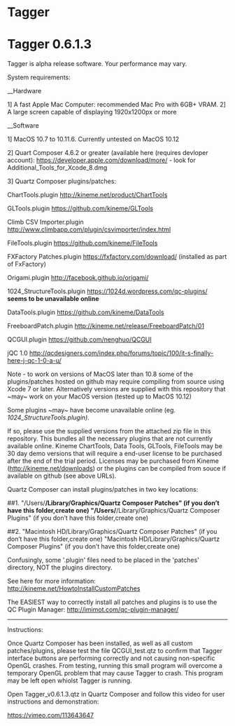 # Tagger

# Tagger 0.6.1.3

Tagger is alpha release software. Your performance may vary.

System requirements:

__Hardware

1] A fast Apple Mac Computer: recommended Mac Pro with 6GB+ VRAM.
2] A large screen capable of displaying 1920x1200px or more

__Software

1] MacOS 10.7 to 10.11.6. Currently untested on MacOS 10.12

2] Quart Composer 4.6.2 or greater (available here (requires devloper account): https://developer.apple.com/download/more/ - look for Additional_Tools_for_Xcode_8.dmg

3] Quartz Composer plugins/patches:

ChartTools.plugin http://kineme.net/product/ChartTools

GLTools.plugin https://github.com/kineme/GLTools

Climb CSV Importer.plugin http://www.climbapp.com/plugin/csvimporter/index.html

FileTools.plugin https://github.com/kineme/FileTools

FXFactory Patches.plugin https://fxfactory.com/download/ (installed as part of FxFactory)

Origami.plugin http://facebook.github.io/origami/

1024_StructureTools.plugin https://1024d.wordpress.com/qc-plugins/ __seems to be unavailable online__

DataTools.plugin https://github.com/kineme/DataTools

FreeboardPatch.plugin http://kineme.net/release/FreeboardPatch/01

QCGUI.plugin https://github.com/nenghuo/QCGUI

jQC 1.0 http://qcdesigners.com/index.php/forums/topic/100/it-s-finally-here-j-qc-1-0-a-u/


Note - to work on versions of MacOS later than 10.8 some of the plugins/patches hosted on github may require compiling from source using Xcode 7 or later. Alternatively versions are supplied with this repository that ~may~ work on your MacOS version (tested up to MacOS 10.12)

Some plugins ~may~ have become unavailable online (eg. _1024_StructureTools.plugin)_. 

If so, please use the supplied versions from the attached zip file in this repository. This bundles all the necessary plugins that are not currently available online. Kineme ChartTools, Data Tools, GLTools, FileTools may be 30 day demo versions that will require a end-user license to be purchased after the end of the trial period. Licenses may be purchased from Kineme (http://kineme.net/downloads) or the plugins can be compiled from souce if available on github (see above URLs).

Quartz Composer can install plugins/patches in two key locations:

##1.
"/Users/****/Library/Graphics/Quartz Composer Patches" (if you don’t have this folder,create one)
"/Users/****/Library/Graphics/Quartz Composer Plugins" (if you don’t have this folder,create one)

##2.
"Macintosh HD/Library/Graphics/Quartz Composer Patches" (if you don’t have this folder,create one)
"Macintosh HD/Library/Graphics/Quartz Composer Plugins" (if you don’t have this folder,create one)

Confusingly, some '.plugin' files need to be placed in the 'patches' directory, NOT the plugins directory.

See here for more information: http://kineme.net/HowtoInstallCustomPatches

The EASIEST way to correctly install all patches and plugins is to use the QC Plugin Manager: http://imimot.com/qc-plugin-manager/

_________________________________

Instructions:

Once Quartz Composer has been installed, as well as all custom patches/plugins, please test the file QCGUI_test.qtz to confirm that Tagger interface buttons are performing correctly and not causing non-specific OpenGL crashes. From testing, running this small program will overcome a temporary OpenGL problem that may cause Tagger to crash. This program may be left open whiolst Tagger is running.

Open Tagger_v0.6.1.3.qtz in Quartz Composer and follow this video for user instructions and demonstration:

https://vimeo.com/113643647


